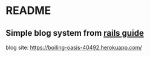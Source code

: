 # README

## Simple blog system from [rails guide](http://guides.rubyonrails.org/getting_started.html)

blog site: https://boiling-oasis-40492.herokuapp.com/
